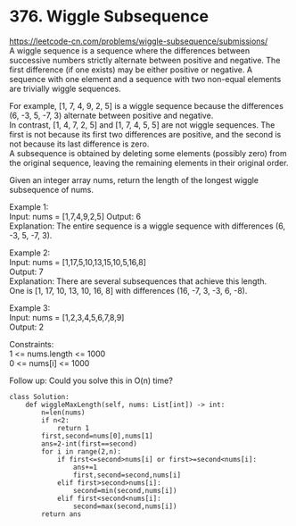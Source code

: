 # 376. Wiggle Subsequence
https://leetcode-cn.com/problems/wiggle-subsequence/submissions/   
A wiggle sequence is a sequence where the differences between successive numbers strictly alternate between positive and negative. The first difference (if one exists) may be either positive or negative. A sequence with one element and a sequence with two non-equal elements are trivially wiggle sequences.

For example, [1, 7, 4, 9, 2, 5] is a wiggle sequence because the differences (6, -3, 5, -7, 3) alternate between positive and negative.  
In contrast, [1, 4, 7, 2, 5] and [1, 7, 4, 5, 5] are not wiggle sequences. The first is not because its first two differences are positive, and the second is not because its last difference is zero.  
A subsequence is obtained by deleting some elements (possibly zero) from the original sequence, leaving the remaining elements in their original order.  

Given an integer array nums, return the length of the longest wiggle subsequence of nums.   

Example 1:  
Input: nums = [1,7,4,9,2,5]
Output: 6  
Explanation: The entire sequence is a wiggle sequence with differences (6, -3, 5, -7, 3).  

Example 2:   
Input: nums = [1,17,5,10,13,15,10,5,16,8]  
Output: 7  
Explanation: There are several subsequences that achieve this length.  
One is [1, 17, 10, 13, 10, 16, 8] with differences (16, -7, 3, -3, 6, -8).  

Example 3:   
Input: nums = [1,2,3,4,5,6,7,8,9]  
Output: 2  

Constraints:   
1 <= nums.length <= 1000  
0 <= nums[i] <= 1000  

Follow up: Could you solve this in O(n) time?  

``` python3
class Solution:
    def wiggleMaxLength(self, nums: List[int]) -> int:
        n=len(nums)
        if n<2:
            return 1 
        first,second=nums[0],nums[1]
        ans=2-int(first==second)
        for i in range(2,n):
            if first<=second>nums[i] or first>=second<nums[i]:
                ans+=1
                first,second=second,nums[i]
            elif first>second>nums[i]:
                second=min(second,nums[i])
            elif first<second<nums[i]:
                second=max(second,nums[i])
        return ans
```
